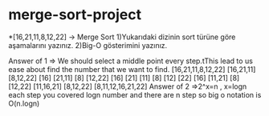 # merge-sort-project

*[16,21,11,8,12,22] -> Merge Sort
1)Yukarıdaki dizinin sort türüne göre aşamalarını yazınız.
2)Big-O gösterimini yazınız.

Answer of 1 => We should select a middle point every step.tThis lead to us ease about find the number that we want to find.
                                           [16,21,11,8,12,22]
                                    [16,21,11]           [8,12,22]
                                 [16]     [21,11]      [8]     [12,22]
                            [16]        [21]   [11]    [8]   [12]   [22]
                            [16]         [11,21]       [8]    [12,22]
                                [11,16,21]               [8,12,22]
                                        [8,11,12,16,21,22]
Answer of 2 =>2^x=n , x=logn  each step you covered logn number and there are n step so big o notation is O(n.logn)                                    
